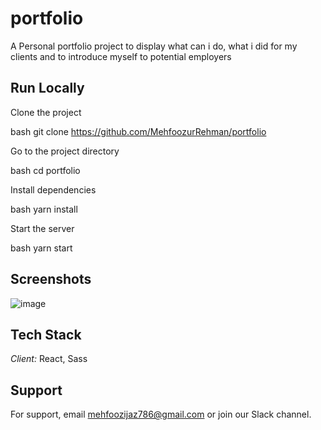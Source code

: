 # portfolio
A Personal portfolio project to display what can i do, what i did for my clients and to introduce myself to potential employers

## Run Locally

Clone the project

bash
  git clone https://github.com/MehfoozurRehman/portfolio


Go to the project directory

bash
  cd portfolio


Install dependencies

bash
  yarn install


Start the server

bash
  yarn start

## Screenshots

![image](https://user-images.githubusercontent.com/100939524/187102534-fe8c289c-c46d-49a9-acc9-d914ea140833.png)


## Tech Stack

*Client:* React, Sass


## Support

For support, email mehfoozijaz786@gmail.com or join our Slack channel.
